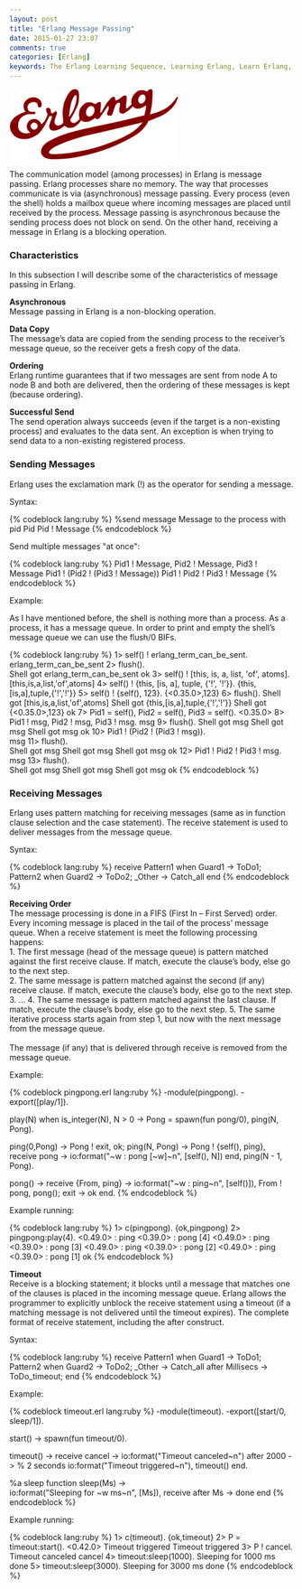 ```yaml
---
layout: post
title: "Erlang Message Passing"
date: 2015-01-27 23:07
comments: true
categories: [Erlang]
keywords: The Erlang Learning Sequence, Learning Erlang, Learn Erlang, Study Erlang, Studying Erlang, The Studying Erlang, Chicagoboss Framwork, Erlang Modules and Compiling, Modules and Compiling, Erlang Recursion, Recursion, Erlang Tail Recursion, Tail Recursion, Erlang Control Flow Statement, Erlang Control Flow, Flow Statement, Erlang List ane List Module, Erlang List, Erlang List Module, Erlang List Comprehension, List Comprehension, Erlang Concurrency, Concurrency, Erlang Message Passing, Message Passing
---
```


<p>
  <img src="/images/logo_erlang.png" alt="Erlang Message Passing" />
</p>

<p>
  The communication model (among processes) in Erlang is message passing. Erlang processes share no memory. The way that processes communicate is via (asynchronous) message passing. Every process (even the shell) holds a mailbox queue where incoming messages are placed until received by the process. Message passing is asynchronous because the sending process does not block on send. On the other hand, receiving a message in Erlang is a blocking operation.
</p>

<p>
  <h3>Characteristics</h3>
</p>

<p>
  In this subsection I will describe some of the characteristics of message passing in Erlang.
</p>

<p>
  <strong>Asynchronous</strong><br/>
  Message passing in Erlang is a non-blocking operation.
</p>

<p>
  <strong>Data Copy</strong><br/>
  The message’s data are copied from the sending process to the receiver’s message queue, so the receiver gets a fresh copy of the data.
</p>

<p>
  <strong>Ordering</strong><br/>
  Erlang runtime guarantees that if two messages are sent from node A to node B and both are delivered, then the ordering of these messages is kept (because ordering).
</p>

<p>
  <strong>Successful Send</strong><br/>
  The send operation always succeeds (even if the target is a non-existing process) and evaluates to the data sent. An exception is when trying to send data to a non-existing registered process.
</p>

<p>
  <h3>Sending Messages</h3>
</p>

<p>
  Erlang uses the exclamation mark (!) as the operator for sending a message.
</p>

<p>
  Syntax:
</p>

{% codeblock lang:ruby %}
%send message Message to the process with pid Pid
Pid ! Message
{% endcodeblock %}

<p>
  Send multiple messages "at once":
</p>

{% codeblock lang:ruby %}
Pid1 ! Message, Pid2 ! Message, Pid3 ! Message
Pid1 ! (Pid2 ! (Pid3 ! Message))
Pid1 ! Pid2 ! Pid3 ! Message
{% endcodeblock %}

<p>
  Example:
</p>

<p>
  As I have mentioned before, the shell is nothing more than a process. As a process, it has a message queue. In order to print and empty the shell’s message queue we can use the flush/0 BIFs.
</p>

{% codeblock lang:ruby %}
1> self() ! erlang_term_can_be_sent.
erlang_term_can_be_sent
2> flush().                             
Shell got erlang_term_can_be_sent
ok
3> self() ! [this, is, a, list, 'of', atoms].
[this,is,a,list,'of',atoms]
4> self() ! {this, [is, a], tuple, {'!', '!'}}.
{this,[is,a],tuple,{'!','!'}}
5> self() ! {self(), 123}.
{<0.35.0>,123}
6> flush().
Shell got [this,is,a,list,'of',atoms]
Shell got {this,[is,a],tuple,{'!','!'}}
Shell got {<0.35.0>,123}
ok
7> Pid1 = self(), Pid2 = self(), Pid3 = self().
<0.35.0>
8> Pid1 ! msg, Pid2 ! msg, Pid3 ! msg.
msg
9> flush().
Shell got msg
Shell got msg
Shell got msg
ok
10> Pid1 ! (Pid2 ! (Pid3 ! msg)).      
msg
11> flush().                     
Shell got msg
Shell got msg
Shell got msg
ok
12> Pid1 ! Pid2 ! Pid3 ! msg.    
msg
13> flush().                 
Shell got msg
Shell got msg
Shell got msg
ok
{% endcodeblock %}

<p>
  <h3>Receiving Messages</h3>
</p>

<p>
  Erlang uses pattern matching for receiving messages (same as in function clause selection and the case statement). The receive statement is used to deliver messages from the message queue.
</p>

<p>
  Syntax:
</p>

{% codeblock lang:ruby %}
receive
  Pattern1 when Guard1 ->
    ToDo1;
  Pattern2 when Guard2 ->
    ToDo2;
  _Other ->
    Catch_all
end
{% endcodeblock %}

<p>
  <strong>Receiving Order</strong><br/>
  The message processing is done in a FIFS (First In – First Served) order. Every incoming message is placed in the tail of the process’ message queue. When a receive statement is meet the following processing happens:<br/>
  1. The first message (head of the message queue) is pattern matched against the first receive clause. If match, execute the clause’s body, else go to the next step.<br/>
  2. The same message is pattern matched against the second (if any) receive clause. If match, execute the clause’s body, else go to the next step.<br/>
  3. ...
  4. The same message is pattern matched against the last clause. If match, execute the clause’s body, else go to the next step.
  5. The same iterative process starts again from step 1, but now with the next message from the message queue.<br/><br/>
  The message (if any) that is delivered through receive is removed from the message queue.
</p>

<p>
  Example:
</p>

{% codeblock pingpong.erl lang:ruby %}
-module(pingpong).
-export([play/1]).
 
play(N) when is_integer(N), N > 0 ->
  Pong = spawn(fun pong/0),
  ping(N, Pong).
 
ping(0,Pong) ->
  Pong ! exit,
  ok;
ping(N, Pong) ->
  Pong ! {self(), ping},
  receive
    pong ->
      io:format("~w : pong [~w]~n", [self(), N])
  end,
  ping(N - 1, Pong).
 
pong() ->
  receive
    {From, ping} ->
      io:format("~w : ping~n", [self()]),
      From ! pong,
      pong();
    exit ->
      ok
  end.
{% endcodeblock %}

<p>
  Example running:
</p>

{% codeblock lang:ruby %}
1> c(pingpong).
{ok,pingpong}
2> pingpong:play(4).
<0.49.0> : ping
<0.39.0> : pong [4]
<0.49.0> : ping
<0.39.0> : pong [3]
<0.49.0> : ping
<0.39.0> : pong [2]
<0.49.0> : ping
<0.39.0> : pong [1]
ok
{% endcodeblock %}

<p>
  <strong>Timeout</strong><br/>
  Receive is a blocking statement; it blocks until a message that matches one of the clauses is placed in the incoming message queue. Erlang allows the programmer to explicitly unblock the receive statement using a timeout (if a matching message is not delivered until the timeout expires). The complete format of receive statement, including the after construct.
</p>

<p>
  Syntax:
</p>

{% codeblock lang:ruby %}
receive
  Pattern1 when Guard1 ->
    ToDo1;
  Pattern2 when Guard2 ->
    ToDo2;
  _Other ->
    Catch_all
after Millisecs ->
  ToDo_timeout;
end
{% endcodeblock %}

<p>
  Example:
</p>

{% codeblock timeout.erl lang:ruby %}
-module(timeout).
-export([start/0, sleep/1]).
 
start() ->
  spawn(fun timeout/0).
 
timeout() ->
  receive
    cancel ->
      io:format("Timeout canceled~n")
  after 2000 -> % 2 seconds
    io:format("Timeout triggered~n"),
    timeout()
  end.
 
%a sleep function
sleep(Ms) ->    
  io:format("Sleeping for ~w ms~n", [Ms]),
  receive
  after Ms ->
    done
  end
{% endcodeblock %}

<p>
  Example running:
</p>

{% codeblock lang:ruby %}
1> c(timeout).
{ok,timeout}
2> P = timeout:start().
<0.42.0>
Timeout triggered
Timeout triggered
3> P ! cancel.
Timeout canceled
cancel
4> timeout:sleep(1000).
Sleeping for 1000 ms
done
5> timeout:sleep(3000).
Sleeping for 3000 ms
done
{% endcodeblock %}
